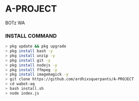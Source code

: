 # A-PROJECT
BOTz WA
### INSTALL COMMAND
```bash
> pkg update && pkg upgrade
> pkg install bash -y
> pkg install unzip -y
> pkg install git -y
> pkg install nodejs -y
> pkg install ffmpeg -y
> pkg install imagemagick -y
> git clone https://github.com/ardhixsquerpants/A-PROJECT
> cd wabot-aq
> bash install.sh
> node index.js
```
